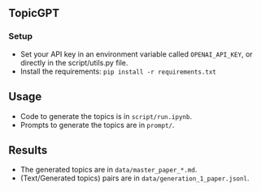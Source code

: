 ## TopicGPT

### Setup 
- Set your API key in an environment variable called `OPENAI_API_KEY`, or directly in the script/utils.py file. 
- Install the requirements: `pip install -r requirements.txt`

## Usage
- Code to generate the topics is in `script/run.ipynb`.
- Prompts to generate the topics are in `prompt/`.

## Results
- The generated topics are in `data/master_paper_*.md`.
- (Text/Generated topics) pairs are in `data/generation_1_paper.jsonl`.